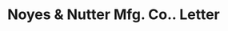 ---
doi: 10.7916/D8CG125Q
date_other: '1919'
date_other_textual: '1919'
form: correspondence
genre:
- Letters (correspondence)
name:
- Noyes & Nutter Mfg. Co.
object_in_context_url: https://biggert.cul.columbia.edu/items/view/ave_biggert_00576
subject_hierarchical_geographic:
- Bangor, Maine, United States
subject_name:
- Noyes & Nutter Mfg. Co.
title: Noyes & Nutter Mfg. Co.. Letter
sort_title: Noyes & Nutter Mfg. Co.. Letter
call_number: ave_biggert_00576
coordinates:
- 44.8,-68.8
pid: ave_biggert_00576
identifiers: ave_biggert_00576
thumbnail: https://derivativo-3.library.columbia.edu/iiif/2/ldpd:343534/full/!256,256/0/native.jpg
permalink: /biggert/ave_biggert_00576/
layout: iiif-image-page
---